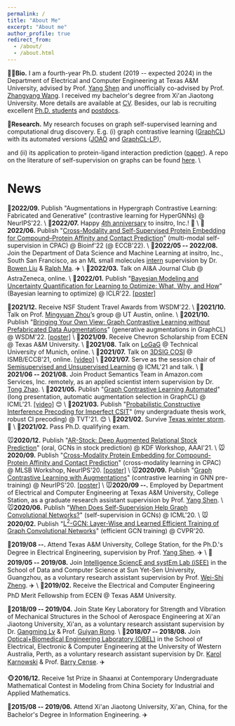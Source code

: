 ```yaml
---
permalink: /
title: "About Me"
excerpt: "About me"
author_profile: true
redirect_from: 
  - /about/
  - /about.html
---
```


🧑‍🎓**Bio.** I am a fourth-year Ph.D. student (2019 -- expected 2024) in the Department of Electrical and Computer Engineering at Texas A&M University, advised by Prof. [Yang Shen](https://shen-lab.github.io) and unofficially co-advised by Prof. [Zhangyang Wang](https://vita-group.github.io/). I received my bachelor's degree from Xi'an Jiaotong University. More details are available at [CV](https://yyou1996.github.io/files/yuning_cv.pdf).
Besides, our lab is recruiting excellent [Ph.D. students](https://shen-lab.github.io/Positions-TAMU-ECE-Shen.pdf) and [postdocs](https://shen-lab.github.io/positions-201712.pdf).

📖**Research.** My research focuses on graph self-supervised learning and computational drug discovery.
E.g. (i) graph contrastive learning ([GraphCL](https://arxiv.org/abs/2010.13902)) with its automated versions ([JOAO](https://arxiv.org/abs/2106.07594) and [GraphCL-LP](https://arxiv.org/abs/2201.01702)),
<!-- (ii) heuristic self-supervision on graphs ([SS-GCNs](https://arxiv.org/abs/2006.09136)), -->
and (ii) its application to protein-ligand interaction prediction ([paper](https://www.biorxiv.org/content/10.1101/2022.07.18.500559v1)).
A repo on the literature of self-supervision on graphs can be found [here](https://github.com/ChandlerBang/awesome-self-supervised-gnn). \\
<br />


News
=====
🐯**2022/09.** Publish "Augmentations in Hypergraph Contrastive Learning: Fabricated and Generative" (contrastive learning for HyperGNNs) @ NeurIPS'22. \\
🐯**2022/07.** Happy [4th anniversary](https://www.linkedin.com/posts/insitro_the-past-four-years-would-not-have-been-possible-activity-6963918926535700480-eM2X?utm_source=linkedin_share&utm_medium=member_desktop_web) to insitro, Inc.! 🎂 \\
🐯**2022/06.** Publish "[Cross-Modality and Self-Supervised Protein Embedding for Compound–Protein Affinity and Contact Prediction](https://www.biorxiv.org/content/10.1101/2022.07.18.500559v1)" (multi-modal self-supervision in CPAC) @ Bioinf'22 (@ ECCB'22). \\
🐯**2022/05 -- 2022/08.** Join the Department of Data Science and Machine Learning at insitro, Inc., South San Francisco, as an ML small molecules [intern](https://www.linkedin.com/posts/insitro_machinelearning-activity-6954871600278097920-kEH-?utm_source=linkedin_share&utm_medium=member_desktop_web) supervision by Dr. [Bowen Liu](https://scholar.google.com/citations?user=l_IWUOAAAAAJ&hl=en&oi=ao) & [Ralph Ma](https://www.linkedin.com/in/ralphma/). ✈️ \\
🐯**2022/03.** Talk on AI&A Journal Club @ AstraZeneca, online. \\
🐯**2022/01.** Publish "[Bayesian Modeling and Uncertainty Quantification for Learning to Optimize: What, Why, and How](https://openreview.net/forum?id=EVVadRFRgL7)" (Bayesian learning to optimize) @ ICLR'22. [[poster]](https://yyou1996.github.io/files/iclr2022_bl2o_poster.pdf)

🐂**2021/12.** Receive NSF Student Travel Awards from WSDM'22. \\
🐂**2021/10.** Talk on Prof. [Mingyuan Zhou](https://mingyuanzhou.github.io/index.html)’s group @ UT Austin, online. \\
🐂**2021/10.** Publish "[Bringing Your Own View: Graph Contrastive Learning without Prefabricated Data Augmentations](https://arxiv.org/abs/2201.01702)" (generative augmentations in GraphCL) @ WSDM'22. [[poster]](https://yyou1996.github.io/files/wsdm2022_graphcl_lp_poster.pdf) \\
🐂**2021/09.** Receive Chevron Scholarship from ECEN @ Texas A&M University. \\
🐂**2021/08.** Talk on [LoGaG](https://hannes-stark.com/logag-reading-group) @ Technical University of Munich, online. \\
🐂**2021/07.** Talk on [3DSIG COSI](https://www.iscb.org/cms_addon/conferences/ismbeccb2021/tracks/3dsig) @ ISMB/ECCB'21, online. [[video]](https://www.youtube.com/watch?v=lX1jSvi44uE) \\
🐂**2021/07.** Serve as the session chair of [Semisupervised and Unsupervised Learning](https://icml.cc/Conferences/2021/Schedule?showParentSession=12101) @ ICML'21 and talk. \\
🐂**2021/06 -- 2021/08.** Join Product Semantics Team in Amazon.com Services, Inc. remotely, as an applied scientist intern supervision by Dr. [Tong Zhao](https://scholar.google.com/citations?user=SSBJh9oAAAAJ&hl=en&oi=ao). \\
🐂**2021/05.** Publish "[Graph Contrastive Learning Automated](https://arxiv.org/abs/2106.07594)" (long presentation, automatic augmentation selection in GraphCL) @ ICML’21. [[video]](https://slideslive.com/38958634/graph-contrastive-learning-automated) 😊 \\
🐂**2021/03.** Publish "[Probabilistic Constructive Interference Precoding for Imperfect CSIT](https://ieeexplore.ieee.org/document/9374108)" (my undergraduate thesis work, robust CI precoding) @ TVT'21. 😊 \\
🐂**2021/02.** Survive [Texas winter storm](https://www.foxnews.com/us/texas-winter-storm-power-outage-snow-temperatures). 🥶 \\
🐂**2021/02.** Pass Ph.D. qualifying exam.

🐭**2020/12.** Publish "[AR-Stock: Deep Augmented Relational Stock Prediction](https://aaai-kdf.github.io/kdf2021/assets/pdfs/KDF_21_paper_5.pdf)" (oral, GCNs in stock prediction) @ KDF Workshop, AAAI'21. \\
🐭**2020/09.** Publish "[Cross-Modality Protein Embedding for Compound-Protein Affinity and Contact Prediction](https://www.biorxiv.org/content/10.1101/2020.11.29.403162v1)" (cross-modality learning in CPAC) @ MLSB Workshop, NeurIPS'20. [[poster]](https://yyou1996.github.io/files/mlsb2020_cpac_poster.pdf) \\
🐭**2020/09.** Publish "[Graph Contrastive Learning with Augmentations](https://arxiv.org/abs/2010.13902)" (contrastive learning in GNN pre-training) @ NeurIPS'20. [[poster]](https://yyou1996.github.io/files/neurips2020_graphcl_poster.pdf) \\
🐭**2020/09 --.** Employed by Department of Electrical and Computer Engineering at Texas A&M University, College Station, as a graduate research assistant supervision by Prof. [Yang Shen](https://shen-lab.github.io/). \\
🐭**2020/06.** Publish "[When Does Self-Supervision Help Graph Convolutional Networks?](https://arxiv.org/abs/2006.09136)" (self-supervision in GCNs) @ ICML'20. \\
🐭**2020/02.** Publish "[L<sup>2</sup>-GCN: Layer-Wise and Learned Efficient Training of Graph Convolutional Networks](https://arxiv.org/abs/2003.13606)" (efficient GCN training) @ CVPR'20.

🐖**2019/08 --.** Attend Texas A&M University, College Station, for the Ph.D.'s Degree in Electrical Engineering, supervision by Prof. [Yang Shen](https://shen-lab.github.io/). ✈️ \\
🐖**2019/05 -- 2019/08.** Join [Intelligence SciencE and systEm Lab (iSEE)](https://www.isee-ai.cn/) in the School of Data and Computer Science at Sun Yet-Sen University, Guangzhou, as a voluntary research assistant supervision by Prof. [Wei-Shi Zheng](https://www.isee-ai.cn/~zhwshi/). ✈️ \\
🐖**2019/02.** Receive the Electrical and Computer Engineering PhD Merit Fellowship from ECEN @ Texas A&M University.

🐶**2018/09 -- 2019/04.** Join State Key Laboratory for Strength and Vibration of Mechanical Structures in the School of Aerospace Engineering at Xi'an Jiaotong University, Xi'an, as a voluntary research assistant supervision by Dr. [Gangming Lv](http://gr.xjtu.edu.cn/web/gmlv/1) & Prof. [Guiyan Rong](http://gr.xjtu.edu.cn/web/yanguirong/1). \\
🐶**2018/07 -- 2018/08.** Join [Optical+Biomedical Engineering Laboratory (OBEL)](http://obel.ee.uwa.edu.au/) in the School of Electrical, Electronic & Computer Engineering at the University of Western Australia, Perth, as a voluntary research assistant supervision by Dr. [Karol Karnowski](https://scholar.google.com/citations?user=piE2NlMAAAAJ&hl=en&oi=ao) & Prof. [Barry Cense](https://scholar.google.com/citations?user=j88vA6YAAAAJ&hl=en&oi=ao). ✈️

🐵**2016/12.** Receive 1st Prize in Shaanxi at Contemporary Undergraduate Mathematical Contest in Modeling from China Society for Industrial and Applied Mathematics.

🐏**2015/08 -- 2019/06.** Attend Xi'an Jiaotong University, Xi'an, China, for the Bachelor's Degree in Information Engineering. ✈️
